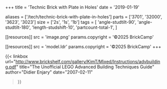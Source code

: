 +++
title = 'Technic Brick with Plate in Holes'
date  = '2019-01-19'

aliases = ['/tech/technic-brick-with-plate-in-holes']
parts = ['3701', '32000', '3623', '3023']
size  = ['2s', '1s', '1b']
tags  = [
  'angle-studtilt-90',
  'angle-studtilt-180',
  'length-studshift-10',
  'partcount-total-1',
]

[[resources]]
src              = 'image.png'
params.copyright = '©2025 BrickCamp'

[[resources]]
src              = 'model.ldr'
params.copyright = '©2025 BrickCamp'
+++

{{< linkbox
    url="http://www.brickshelf.com/gallery/KimT/Mixed/Instructions/advbuilding.pdf"
    title="The Unofficial LEGO Advanced Building Techniques Guide"
    author="Didier Enjary"
    date="2007-02-11"
>}}
